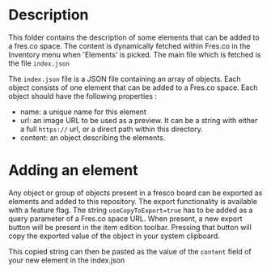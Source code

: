 # Description

This folder contains the description of some elements that can be added to a fres.co space.
The content is dynamically fetched within Fres.co in the Inventory menu when 'Elements' is picked.
The main file which is fetched is the file `index.json`

The `index.json` file is a JSON file containing an array of objects.
Each object consists of one element that can be added to a Fres.co space.
Each object should have the following properties :

- name: a unique name for this element
- url: an image URL to be used as a preview. It can be a string with either a full `https://` url, or a direct path within this directory.
- content: an object describing the elements.

# Adding an element

Any object or group of objects present in a fresco board can be exported as elements and added to this repository.
The export functionality is available with a feature flag. The string `useCopyToExport=true` has to be added as a query parameter of a Fres.co space URL.
When present, a new export button will be present in the item edition toolbar. Pressing that button will copy the exported value of the object in your system clipboard.

This copied string can then be pasted as the value of the `content` field of your new element in the index.json
